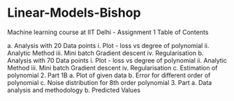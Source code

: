 # Linear-Models-Bishop
Machine learning course at IIT Delhi - Assignment 1
Table of Contents

a. Analysis with 20 Data points 
i. Plot - loss vs degree of polynomial 
ii. Analytic Method 
iii. Mini batch Gradient descent 
iv. Regularisation 
b. Analysis with 70 Data points 
i. Plot - loss vs degree of polynomial 
ii. Analytic Method
iii. Mini batch Gradient descent 
iv. Regularisation 
c. Estimation of polynomial 
2. Part 1B
a. Plot of given data 
b. Error for different order of polynomial 
c. Noise distribution for 8th order polynomial 
3. Part 
a. Data analysis and methodology 
b. Predicted Values 
